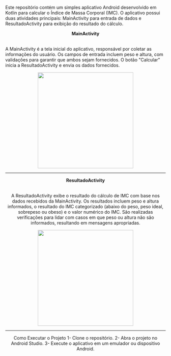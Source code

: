   Este repositório contém um simples aplicativo Android desenvolvido em Kotlin para calcular o Índice de Massa Corporal (IMC). O aplicativo possui duas atividades principais: MainActivity para entrada de dados e ResultadoActivity para exibição do resultado do cálculo.

<div align="center"><strong>MainActivity</strong></div>
<br>

A MainActivity é a tela inicial do aplicativo, responsável por coletar as informações do usuário. Os campos de entrada incluem peso e altura, com validações para garantir que ambos sejam fornecidos. O botão "Calcular" inicia a ResultadoActivity e envia os dados fornecidos.


<div align="center">
  <img src="https://github.com/vinisilvaa/calculadora-imc/assets/72775153/55556c98-61bb-492e-9922-eb61fbeca096" width="300px"
</div>
<hr>

<div align="center"><strong>ResultadoActivity</strong></div>
<br>

A ResultadoActivity exibe o resultado do cálculo de IMC com base nos dados recebidos da MainActivity. Os resultados incluem peso e altura informados, o resultado do IMC categorizado (abaixo do peso, peso ideal, sobrepeso ou obeso) e o valor numérico do IMC. São realizadas verificações para lidar com casos em que peso ou altura não são informados, resultando em mensagens apropriadas.

<div align="center">
  <img src="https://github.com/vinisilvaa/calculadora-imc/assets/72775153/6fa1d25b-57d8-4cd4-992d-03b618a07d98" width="300px"
</div>
<hr>

Como Executar o Projeto
1- Clone o repositório.
2- Abra o projeto no Android Studio.
3- Execute o aplicativo em um emulador ou dispositivo Android.
